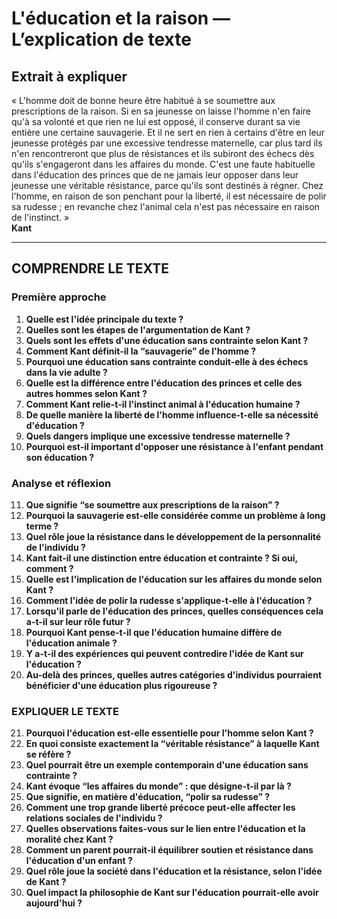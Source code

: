# L'éducation et la raison — L’explication de texte

## Extrait à expliquer
« L'homme doit de bonne heure être habitué à se soumettre aux prescriptions de la raison. Si en sa jeunesse on laisse l'homme n'en faire qu'à sa volonté et que rien ne lui est opposé, il conserve durant sa vie entière une certaine sauvagerie. Et il ne sert en rien à certains d'être en leur jeunesse protégés par une excessive tendresse maternelle, car plus tard ils n'en rencontreront que plus de résistances et ils subiront des échecs dès qu'ils s'engageront dans les affaires du monde. C'est une faute habituelle dans l'éducation des princes que de ne jamais leur opposer dans leur jeunesse une véritable résistance, parce qu'ils sont destinés à régner. Chez l'homme, en raison de son penchant pour la liberté, il est nécessaire de polir sa rudesse ; en revanche chez l'animal cela n'est pas nécessaire en raison de l'instinct. »  
**Kant**

---

## COMPRENDRE LE TEXTE

### Première approche

1. **Quelle est l'idée principale du texte ?**  
2. **Quelles sont les étapes de l'argumentation de Kant ?**  
3. **Quels sont les effets d'une éducation sans contrainte selon Kant ?**  
4. **Comment Kant définit-il la “sauvagerie” de l'homme ?**  
5. **Pourquoi une éducation sans contrainte conduit-elle à des échecs dans la vie adulte ?**  
6. **Quelle est la différence entre l'éducation des princes et celle des autres hommes selon Kant ?**  
7. **Comment Kant relie-t-il l'instinct animal à l'éducation humaine ?**  
8. **De quelle manière la liberté de l'homme influence-t-elle sa nécessité d'éducation ?**  
9. **Quels dangers implique une excessive tendresse maternelle ?**  
10. **Pourquoi est-il important d'opposer une résistance à l'enfant pendant son éducation ?**  

### Analyse et réflexion

11. **Que signifie “se soumettre aux prescriptions de la raison” ?**  
12. **Pourquoi la sauvagerie est-elle considérée comme un problème à long terme ?**  
13. **Quel rôle joue la résistance dans le développement de la personnalité de l'individu ?**  
14. **Kant fait-il une distinction entre éducation et contrainte ? Si oui, comment ?**  
15. **Quelle est l'implication de l'éducation sur les affaires du monde selon Kant ?**  
16. **Comment l'idée de polir la rudesse s'applique-t-elle à l'éducation ?**  
17. **Lorsqu'il parle de l'éducation des princes, quelles conséquences cela a-t-il sur leur rôle futur ?**  
18. **Pourquoi Kant pense-t-il que l'éducation humaine diffère de l'éducation animale ?**  
19. **Y a-t-il des expériences qui peuvent contredire l'idée de Kant sur l'éducation ?**  
20. **Au-delà des princes, quelles autres catégories d'individus pourraient bénéficier d'une éducation plus rigoureuse ?**  

### EXPLIQUER LE TEXTE

21. **Pourquoi l'éducation est-elle essentielle pour l'homme selon Kant ?**  
22. **En quoi consiste exactement la “véritable résistance” à laquelle Kant se réfère ?**  
23. **Quel pourrait être un exemple contemporain d'une éducation sans contrainte ?**  
24. **Kant évoque “les affaires du monde” : que désigne-t-il par là ?**  
25. **Que signifie, en matière d'éducation, “polir sa rudesse” ?**  
26. **Comment une trop grande liberté précoce peut-elle affecter les relations sociales de l'individu ?**  
27. **Quelles observations faites-vous sur le lien entre l'éducation et la moralité chez Kant ?**  
28. **Comment un parent pourrait-il équilibrer soutien et résistance dans l'éducation d'un enfant ?**  
29. **Quel rôle joue la société dans l'éducation et la résistance, selon l'idée de Kant ?**  
30. **Quel impact la philosophie de Kant sur l'éducation pourrait-elle avoir aujourd'hui ?**  